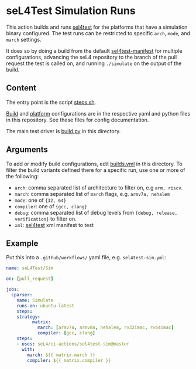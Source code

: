 <!--
     Copyright 2021, Proofcraft Pty Ltd

     SPDX-License-Identifier: CC-BY-SA-4.0
-->

# seL4Test Simulation Runs

This action builds and runs [sel4test] for the platforms that have a simulation
binary configured. The test runs can be restricted to specific `arch`, `mode`,
and `march` settings.

It does so by doing a build from the default [sel4test-manifest] for multiple
configurations, advancing the seL4 repository to the branch of the pull request
the test is called on, and running `./simulate` on the output of the build.

[sel4test]: https://github.com/seL4/sel4test
[sel4test-manifest]: https://github.com/seL4/sel4test-manifest

## Content

The entry point is the script [steps.sh].

[Build] and [platform] configurations are in the respective yaml and python
files in this repository. See these files for config documentation.

The main test driver is [build.py] in this directory.

[steps.sh]: ./steps.sh
[build.py]: ./build.py
[platform]: ../seL4-platforms/platforms.yml
[Build]: builds.yml

## Arguments

To add or modify build configurations, edit [builds.yml][Build] in this
directory. To filter the build variants defined there for a specific run,
use one or more of the following:

- `arch`: comma separated list of architecture to filter on, e.g `arm, riscv`.
- `march`: comma separated list of `march` flags, e.g. `armv7a, nehalem`
- `mode`: one of `{32, 64}`
- `compiler`: one of `{gcc, clang}`
- `debug`: comma separated list of debug levels from `{debug, release,
  verification}`  to filter on.
- `xml`: [sel4test][sel4test-manifest] xml manifest to test

## Example

Put this into a `.github/workflows/` yaml file, e.g. `sel4test-sim.yml`:

```yaml
name: seL4Test/Sim

on: [pull_request]

jobs:
  cparser:
    name: Simulate
    runs-on: ubuntu-latest
    steps:
    strategy:
          matrix:
            march: [armv7a, armv8a, nehalem, rv32imac, rv64imac]
            compiler: [gcc, clang]
    steps:
    - uses: seL4/ci-actions/sel4test-sim@master
      with:
        march: ${{ matrix.march }}
        compiler: ${{ matrix.compiler }}
```

